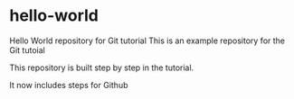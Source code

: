 # hello-world
Hello World repository for Git tutorial
This is an example repository for the Git tutoial

This repository is built step by step in the tutorial.

It now includes steps for Github

